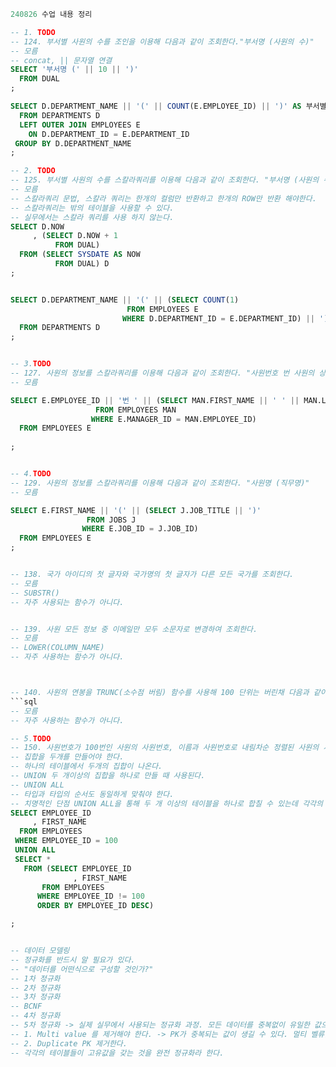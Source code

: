 ```sql
240826 수업 내용 정리

-- 1. TODO
-- 124. 부서별 사원의 수를 조인을 이용해 다음과 같이 조회한다."부서명 (사원의 수)"
-- 모름
-- concat, || 문자열 연결
SELECT '부서명 (' || 10 || ')'
  FROM DUAL
;

SELECT D.DEPARTMENT_NAME || '(' || COUNT(E.EMPLOYEE_ID) || ')' AS 부서별_사원_수 
  FROM DEPARTMENTS D
  LEFT OUTER JOIN EMPLOYEES E
    ON D.DEPARTMENT_ID = E.DEPARTMENT_ID
 GROUP BY D.DEPARTMENT_NAME
;

-- 2. TODO
-- 125. 부서별 사원의 수를 스칼라쿼리를 이용해 다음과 같이 조회한다. "부서명 (사원의 수)"
-- 모름
-- 스칼라쿼리 문법, 스칼라 쿼리는 한개의 컬럼만 반환하고 한개의 ROW만 반환 해야한다. 
-- 스칼라쿼리는 밖의 테이블을 사용할 수 있다. 
-- 실무에서는 스칼라 쿼리를 사용 하지 않는다.
SELECT D.NOW
     , (SELECT D.NOW + 1
     	  FROM DUAL)
  FROM (SELECT SYSDATE AS NOW
  		  FROM DUAL) D
;


SELECT D.DEPARTMENT_NAME || '(' || (SELECT COUNT(1)
          			      FROM EMPLOYEES E
         			     WHERE D.DEPARTMENT_ID = E.DEPARTMENT_ID) || ')' AS 부서별사원수
  FROM DEPARTMENTS D
;  


-- 3.TODO
-- 127. 사원의 정보를 스칼라쿼리를 이용해 다음과 같이 조회한다. "사원번호 번 사원의 상사명은 상사명 입니다."
-- 모름

SELECT E.EMPLOYEE_ID || '번 ' || (SELECT MAN.FIRST_NAME || ' ' || MAN.LAST_NAME
				   FROM EMPLOYEES MAN
				  WHERE E.MANAGER_ID = MAN.EMPLOYEE_ID) 
  FROM EMPLOYEES E
  
;


-- 4.TODO
-- 129. 사원의 정보를 스칼라쿼리를 이용해 다음과 같이 조회한다. "사원명 (직무명)"
-- 모름

SELECT E.FIRST_NAME || '(' || (SELECT J.JOB_TITLE || ')'
				 FROM JOBS J
				WHERE E.JOB_ID = J.JOB_ID) 
  FROM EMPLOYEES E
;


-- 138. 국가 아이디의 첫 글자와 국가명의 첫 글자가 다른 모든 국가를 조회한다.
-- 모름
-- SUBSTR()
-- 자주 사용되는 함수가 아니다. 


-- 139. 사원 모든 정보 중 이메일만 모두 소문자로 변경하여 조회한다.
-- 모름
-- LOWER(COLUMN_NAME)
-- 자주 사용하는 함수가 아니다. 



-- 140. 사원의 연봉을 TRUNC(소수점 버림) 함수를 사용해 100 단위는 버린채 다음과 같이 조회한다. 예> 3700 -> 3000, 12700 -> 12000
```sql
-- 모름
-- 자주 사용하는 함수가 아니다. 

-- 5.TODO
-- 150. 사원번호가 100번인 사원의 사원번호, 이름과 사원번호로 내림차순 정렬된 사원의 사원번호, 이름 조회한다.
-- 집합을 두개를 만들어야 한다. 
-- 하나의 테이블에서 두개의 집합이 나온다.
-- UNION 두 개이상의 집합을 하나로 만들 때 사용된다.
-- UNION ALL 
-- 타입과 타입의 순서도 동일하게 맞춰야 한다.
-- 치명적인 단점 UNION ALL을 통해 두 개 이상의 테이블을 하나로 합칠 수 있는데 각각의 테이블을 조회할 때의 속도가 증가하므로 네트워크 지연 시간을 초과할 수 가 있어 치명적인 단점을 갖고 있다.
SELECT EMPLOYEE_ID
     , FIRST_NAME
  FROM EMPLOYEES
 WHERE EMPLOYEE_ID = 100
 UNION ALL
 SELECT *
   FROM (SELECT EMPLOYEE_ID
     	      , FIRST_NAME 
  	   FROM EMPLOYEES
	  WHERE EMPLOYEE_ID != 100
 	  ORDER BY EMPLOYEE_ID DESC)

;


-- 데이터 모델링
-- 정규화를 반드시 알 필요가 있다. 
-- "데이터를 어떤식으로 구성할 것인가?"
-- 1차 정규화
-- 2차 정규화
-- 3차 정규화
-- BCNF
-- 4차 정규화
-- 5차 정규화 -> 실제 실무에서 사용되는 정규화 과정. 모든 데이터를 중복없이 유일한 값으로 정리로 한다. 
-- 1. Multi value 를 제거해야 한다. -> PK가 중복되는 값이 생길 수 있다. 멀티 벨류를 제거하면 반드시 생기는 현상이다. pk의 중복을 피하기 위해서는 장르, 출연진의 데이터가 별도의 테이블로 분리한다. 관계를 생성한다는 것을 의미한다. 하나의 영화는 여러개의 장르를 가질 수 있고 하나의 장르는 여러개의 영화를 가질 수 있다. 다:대:다 다대다 인경우 PK가 중복되는 경우가 발생하기 때문에 별도의 테이블이 필요하다. 별도의 테이블을 통해 1대다 1대다의 관계를 성립하도록 한다. 
-- 2. Duplicate PK 제거한다. 
-- 각각의 테이블들이 고유값을 갖는 것을 완전 정규화라 한다.

``` 
